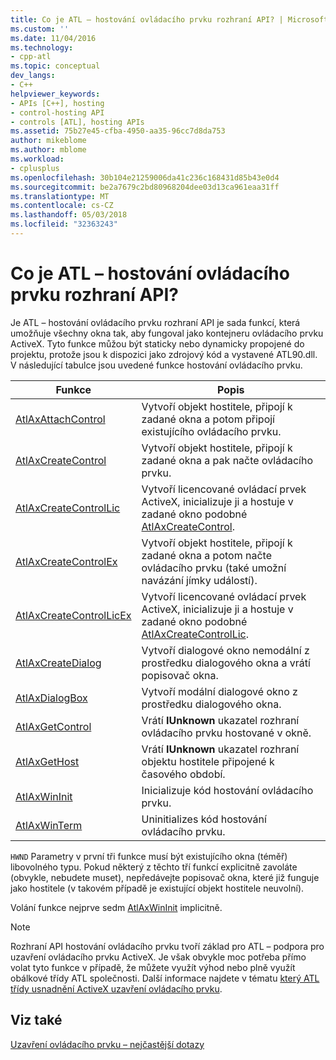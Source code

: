 ```yaml
---
title: Co je ATL – hostování ovládacího prvku rozhraní API? | Microsoft Docs
ms.custom: ''
ms.date: 11/04/2016
ms.technology:
- cpp-atl
ms.topic: conceptual
dev_langs:
- C++
helpviewer_keywords:
- APIs [C++], hosting
- control-hosting API
- controls [ATL], hosting APIs
ms.assetid: 75b27e45-cfba-4950-aa35-96cc7d8da753
author: mikeblome
ms.author: mblome
ms.workload:
- cplusplus
ms.openlocfilehash: 30b104e21259006da41c236c168431d85b43e0d4
ms.sourcegitcommit: be2a7679c2bd80968204dee03d13ca961eaa31ff
ms.translationtype: MT
ms.contentlocale: cs-CZ
ms.lasthandoff: 05/03/2018
ms.locfileid: "32363243"
---
```

# <a name="what-is-the-atl-control-hosting-api"></a>Co je ATL – hostování ovládacího prvku rozhraní API?
Je ATL – hostování ovládacího prvku rozhraní API je sada funkcí, která umožňuje všechny okna tak, aby fungoval jako kontejneru ovládacího prvku ActiveX. Tyto funkce můžou být staticky nebo dynamicky propojené do projektu, protože jsou k dispozici jako zdrojový kód a vystavené ATL90.dll. V následující tabulce jsou uvedené funkce hostování ovládacího prvku.  
  
|Funkce|Popis|  
|--------------|-----------------|  
|[AtlAxAttachControl](reference/composite-control-global-functions.md#atlaxattachcontrol)|Vytvoří objekt hostitele, připojí k zadané okna a potom připojí existujícího ovládacího prvku.|  
|[AtlAxCreateControl](reference/composite-control-global-functions.md#atlaxcreatecontrol)|Vytvoří objekt hostitele, připojí k zadané okna a pak načte ovládacího prvku.|  
|[AtlAxCreateControlLic](reference/composite-control-global-functions.md#atlaxcreatecontrollic)|Vytvoří licencované ovládací prvek ActiveX, inicializuje ji a hostuje v zadané okno podobné [AtlAxCreateControl](reference/composite-control-global-functions.md#atlaxcreatecontrol).|  
|[AtlAxCreateControlEx](reference/composite-control-global-functions.md#atlaxcreatecontrolex)|Vytvoří objekt hostitele, připojí k zadané okna a potom načte ovládacího prvku (také umožní navázání jímky událostí).|  
|[AtlAxCreateControlLicEx](reference/composite-control-global-functions.md#atlaxcreatecontrollicex)|Vytvoří licencované ovládací prvek ActiveX, inicializuje ji a hostuje v zadané okno podobné [AtlAxCreateControlLic](reference/composite-control-global-functions.md#atlaxcreatecontrollic).|  
|[AtlAxCreateDialog](reference/composite-control-global-functions.md#atlaxcreatedialog)|Vytvoří dialogové okno nemodální z prostředku dialogového okna a vrátí popisovač okna.|  
|[AtlAxDialogBox](reference/composite-control-global-functions.md#atlaxdialogbox)|Vytvoří modální dialogové okno z prostředku dialogového okna.|  
|[AtlAxGetControl](reference/composite-control-global-functions.md#atlaxgetcontrol)|Vrátí **IUnknown** ukazatel rozhraní ovládacího prvku hostované v okně.|  
|[AtlAxGetHost](reference/composite-control-global-functions.md#atlaxgethost)|Vrátí **IUnknown** ukazatel rozhraní objektu hostitele připojené k časového období.|  
|[AtlAxWinInit](reference/composite-control-global-functions.md#atlaxwininit)|Inicializuje kód hostování ovládacího prvku.|  
|[AtlAxWinTerm](reference/composite-control-global-functions.md#atlaxwinterm)|Uninitializes kód hostování ovládacího prvku.|  
  
 `HWND` Parametry v první tři funkce musí být existujícího okna (téměř) libovolného typu. Pokud některý z těchto tří funkcí explicitně zavoláte (obvykle, nebudete muset), nepředávejte popisovač okna, které již funguje jako hostitele (v takovém případě je existující objekt hostitele neuvolní).  
  
 Volání funkce nejprve sedm [AtlAxWinInit](reference/composite-control-global-functions.md#atlaxwininit) implicitně.  
  
> [!NOTE]
>  Rozhraní API hostování ovládacího prvku tvoří základ pro ATL – podpora pro uzavření ovládacího prvku ActiveX. Je však obvykle moc potřeba přímo volat tyto funkce v případě, že můžete využít výhod nebo plně využít obálkové třídy ATL společnosti. Další informace najdete v tématu [který ATL třídy usnadnění ActiveX uzavření ovládacího prvku](which-atl-classes-facilitate-activex-control-containment-q.md).  
  
## <a name="see-also"></a>Viz také  
 [Uzavření ovládacího prvku – nejčastější dotazy](which-atl-classes-facilitate-activex-control-containment-q.md)
